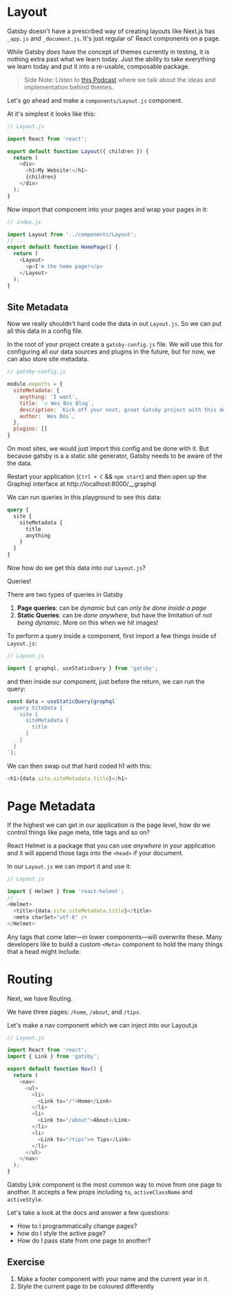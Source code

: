 # Layout

Gatsby doesn't have a prescribed way of creating layouts like Next.js has `_app.js` and `_document.js`. It's just regular ol' React components on a page.

While Gatsby _does_ have the concept of themes currently in testing, it is nothing extra past what we learn today. Just the ability to take everything we learn today and put it into a re-usable, composable package.

> Side Note: Listen to [this Podcast](https://syntax.fm/show/150/gatsby-themes) where we talk about the ideas and implementation behind themes.

Let's go ahead and make a `components/Layout.js` component.

At it's simplest it looks like this:

```js
// Layout.js

import React from 'react';

export default function Layout({ children }) {
  return (
    <div>
      <h1>My Website!</h1>
      {children}
    </div>
  );
}
```

Now import that component into your pages and wrap your pages in it:

```js
// index.js

import Layout from '../components/Layout';
// ...
export default function HomePage() {
  return (
    <Layout>
      <p>I'm the home page!</p>
    </Layout>
  );
}
```

## Site Metadata

Now we really shouldn't hard code the data in out `Layout.js`. So we can put all this data in a config file.

In the root of your project create a `gatsby-config.js` file. We will use this for configuring all our data sources and plugins in the future, but for now, we can also store site metadata.

```js
// gatsby-config.js

module.exports = {
  siteMetadata: {
    anything: 'I want',
    title: `🔥 Wes Bos Blog`,
    description: `Kick off your next, great Gatsby project with this default starter. This barebones starter ships with the main Gatsby configuration files you might need.`,
    author: `Wes Bos`,
  },
  plugins: []
}
```

On most sites, we would just import this config and be done with it. But because gatsby is a a static site generator, Gatsby needs to be aware of the the data.

Restart your application (`Ctrl + C` && `npm start`) and then open up the Graphiql interface at http://localhost:8000/__graphql

We can run queries in this playground to see this data:

```graphql
query {
  site {
    siteMetadata {
      title
      anything
    }
  }
}
```

Now how do we get this data into our `Layout.js`?

Queries!

There are two types of queries in Gatsby
1. **Page queries**: can be _dynamic_ but can _only be done inside a page_
2. **Static Queries**: can be _done anywhere_, but have the limitation of _not being dynamic_. More on this when we hit images!

To perform a query inside a component, first import a few things inside of `Layout.js`:

```js
// Layout.js

import { graphql, useStaticQuery } from 'gatsby';
```

and then inside our component, just before the return, we can run the query:

```js
const data = useStaticQuery(graphql`
  query SiteData {
    site {
      siteMetadata {
        title
      }
    }
  }
`);
```

We can then swap out that hard coded h1 with this:

```js
<h1>{data.site.siteMetadata.title}</h1>
```

# Page Metadata

If the highest we can get in our application is the page level, how do we control things like page meta, title tags and so on?

React Helmet is a package that you can use _anywhere_ in your application and it will append those tags into the `<head>` if your document.

In our `Layout.js` we can import it and use it:

```js
// Layout.js

import { Helmet } from 'react-helmet';
// ...
<Helmet>
  <title>{data.site.siteMetadata.title}</title>
  <meta charSet="utf-8" />
</Helmet>
```

Any tags that come later—in lower components—will overwrite these. Many developers like to build a custom `<Meta>` component to hold the many things that a head might include.

# Routing

Next, we have Routing.

We have three pages: `/home`, `/about`, and `/tips`.

Let's make a nav component which we can inject into our Layout.js

```js
// Layout.js

import React from 'react';
import { Link } from 'gatsby';

export default function Nav() {
  return (
    <nav>
      <ul>
        <li>
          <Link to="/">Home</Link>
        </li>
        <li>
          <Link to="/about">About</Link>
        </li>
        <li>
          <Link to="/tips">🔥 Tips</Link>
        </li>
      </ul>
    </nav>
  );
}
```

Gatsby Link component is the most common way to move from one page to another. It accepts a few props including `to`, `activeClassName` and `activeStyle`.

Let's take a look at the docs and answer a few questions:

* How to I programmatically change pages?
* how do I style the active page?
* How do I pass state from one page to another?

## Exercise

1. Make a footer component with your name and the current year in it.
1. Style the current page to be coloured differently
